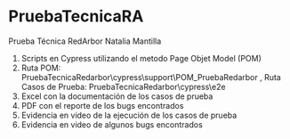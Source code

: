 # PruebaTecnicaRA
Prueba Técnica RedArbor Natalia Mantilla
1. Scripts en Cypress utilizando el metodo Page Objet Model (POM)
2. Ruta POM: PruebaTecnicaRedarbor\cypress\support\POM_PruebaRedarbor , Ruta Casos de Prueba: PruebaTecnicaRedarbor\cypress\e2e
3. Excel con la documentación de los casos de prueba
4. PDF con el reporte de los bugs encontrados
5. Evidencia en video de la ejecución de los casos de prueba
6. Evidencia en video de algunos bugs encontrados
